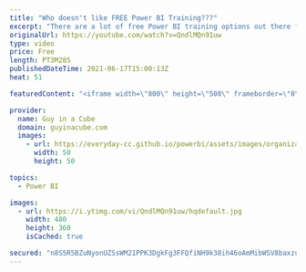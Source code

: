 ```yaml
---
title: "Who doesn't like FREE Power BI Training???"
excerpt: "There are a lot of free Power BI training options out there for business analysts and there is now training beyond that for your organization. Adam explores the new free training from the MS Stores group as well as recapping other available options.  Matthew's Blog: https://ssbipolar.com/2021/06/07/free-power-bi-intro-training-from-microsoft/"
originalUrl: https://youtube.com/watch?v=QndlMQn91uw
type: video
price: Free
length: PT3M28S
publishedDateTime: 2021-06-17T15:00:13Z
heat: 51

featuredContent: "<iframe width=\"800\" height=\"500\" frameborder=\"0\" src=\"https://www.youtube.com/embed/QndlMQn91uw\" allow=\"accelerometer; autoplay; encrypted-media; gyroscope; picture-in-picture\" allowfullscreen></iframe>"

provider:
  name: Guy in a Cube
  domain: guyinacube.com
  images:
    - url: https://everyday-cc.github.io/powerbi/assets/images/organizations/guyinacube.com-50x50.jpg
      width: 50
      height: 50

topics:
  - Power BI

images:
  - url: https://i.ytimg.com/vi/QndlMQn91uw/hqdefault.jpg
    width: 480
    height: 360
    isCached: true

secured: "n8S5R5BZuNyonUZSsWM21PPK3DgkFg3FFQfiNH9k38ih46oAmMibWSV8baxzuqeNnKRMY4+hYWxIKB0opsCLvFA08T5MVZ2MMNcBRH5H5CIGTiUhfOUTnzUvY7LKB6YvdB6mIRp9nifoIm9eayTJCzYyMGjxhwh6RtgTWVk3cf9d3kS5RNgDapVme3/U/2JysHGSxaLRXQbPmNhJQrRP3Yj41JAHAkeqz12RhW5SvOSYoLx6GdJYW3JRSPj/lobfCUYA9veGj5SjlT6SxBrF6r09p9FB56qfjymaTUj8VVecLEAYcEnTxZVBWj8rIZXQz6ShRsnAnJ8XTEWA83eKafJ/8mb/Z0Xw8jZRikOaAEHuCqcMmCOVTB1Tp26X4efEnTKYjBopABVsysEqNiOwTDNorJ7C+/V957ZRe3DJxK4=;M4wCUbjb3zfukHhiMHsI4g=="
---
```


